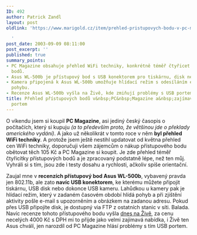 ```yaml
---
ID: 492
author: Patrick Zandl
layout: post
oldlink: 'https://www.marigold.cz/item/prehled-pristupovych-bodu-v-pc-magazine-a-zajimavy-asus-s-usb-portem

  '
post_date: 2003-09-09 08:11:00
post_excerpt: ''
published: true
summary_points:
- PC Magazine obsahuje přehled WiFi techniky, konkrétně téměř čtyřicet přístupových
  bodů.
- Asus WL-500b je přístupový bod s USB konektorem pro tiskárnu, disk nebo kameru.
- Kamera připojená k Asus WL-500b umožňuje hlídací režim s odesíláním e-mailů při
  pohybu.
- Recenze Asus WL-500b vyšla na Živě, kde zmiňují problémy s USB portem.
title: Přehled přístupových bodů v&nbsp;PC&nbsp;Magazine a&nbsp;zajímavý Asus s&nbsp;USB
  portem
---
```


<p>
O víkendu jsem si koupil <STRONG>PC Magazine</STRONG>, asi jediný český časopis o počítačích, který si kupuju<EM> (a to především proto, že většinou jde o překlady amerického vydání)</EM>. A jako už několikrát v tomto roce v něm <STRONG>byl přehled WiFi techniky</STRONG>. A protože jsem ještě nestihl updatovat od května přehled cen WiFi techniky, doporučuji všem zájemcům o nákup přístupového bodu obětovat těch 105 Kč a PC Magazine si koupit. Je zde přehled téměř čtyřicítky přístupových bodů a je zpracovaný podstatně lépe, než ten můj. Vyhráli si s tím, jsou zde i testy dosahu a rychlosti, ačkoliv spíše orientační. </p>

<p>
Zaujal mne v <STRONG>recenzích přístupový bod Asus WL-500b</STRONG>, vybavený pravda jen 802.11b, ale zato <STRONG>navíc USB konektorem</STRONG>, ke kterému můžete připojit tiskárnu, USB disk nebo dokonce USB kameru. Lahůdkou u kamery pak je hlídací režim, který v zadaném časovém období hlídá pohyb a při zjištění aktivity pošle e-mail s upozorněním a obrázkem na zadanou adresu. Pokud přes USB připojíte disk, je dostupný via FTP z ostatních stanic v síti. Balada. Navíc recenze tohoto přístupového bodu vyšla <A href="http://www.zive.cz/h/Testcentrum/Ar.asp?ARI=112507&amp;CAI=2024" target=_blank>dnes na Živě</A>, za cenu necelých 4000 Kč s DPH mi to přijde jako velmi zajímavá nabídka, i Živě ten Asus chválí, jen narozdíl od PC Magazine hlásí problémy s tím USB portem. </p>